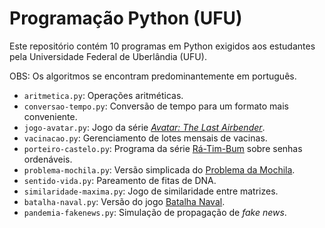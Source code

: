 
# Programação Python (UFU)

Este repositório contém 10 programas em Python exigidos aos estudantes pela Universidade Federal de Uberlândia (UFU).

OBS: Os algoritmos se encontram predominantemente em português.

- `aritmetica.py`: Operações aritméticas.
- `conversao-tempo.py`: Conversão de tempo para um formato mais conveniente.
- `jogo-avatar.py`: Jogo da série [_Avatar: The Last Airbender_](https://en.wikipedia.org/wiki/Avatar:_The_Last_Airbender).
- `vacinacao.py`: Gerenciamento de lotes mensais de vacinas.
- `porteiro-castelo.py`: Programa da série [Rá-Tim-Bum](https://pt.wikipedia.org/wiki/R%C3%A1-Tim-Bum) sobre senhas ordenáveis.
- `problema-mochila.py`: Versão simplicada do [Problema da Mochila](https://www.wikiwand.com/en/Knapsack_problem).
- `sentido-vida.py`: Pareamento de fitas de DNA.
- `similaridade-maxima.py`: Jogo de similaridade entre matrizes.
- `batalha-naval.py`: Versão do jogo [Batalha Naval](https://en.wikipedia.org/wiki/Battleship_(game)).
- `pandemia-fakenews.py`: Simulação de propagação de _fake news_.
